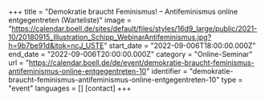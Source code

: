 +++
title = "Demokratie braucht Feminismus! – Antifeminismus online entgegentreten (Warteliste)"
image = "https://calendar.boell.de/sites/default/files/styles/16d9_large/public/2021-10/20180915_Illustration_Schipp_WebinarAntifeminismus.jpg?h=9b7be91d&itok=ncJ_U5TE"
start_date = "2022-09-006T18:00:00.000Z"
end_date = "2022-09-006T20:00:00.000Z"
category = "Online-Seminar"
url = "https://calendar.boell.de/de/event/demokratie-braucht-feminismus-antifeminismus-online-entgegentreten-10"
identifier = "demokratie-braucht-feminismus-antifeminismus-online-entgegentreten-10"
type = "event"
languages = []
[contact]
+++